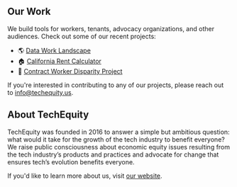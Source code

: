 ## Our Work

We build tools for workers, tenants, advocacy organizations, and other audiences. Check out some of our recent projects:

- 🌎 [Data Work Landscape](https://dataworklandscape.org)
- 🏠 [California Rent Calculator](https://tenantprotections.org)
- 📄 [Contract Worker Disparity Project](https://contractwork.techequitycollaborative.org)

If you're interested in contributing to any of our projects, please reach out to info@techequity.us.

## About TechEquity

TechEquity was founded in 2016 to answer a simple but ambitious question: what would it take for the growth of the tech industry to benefit everyone? We raise public consciousness about economic equity issues resulting from the tech industry’s products and practices and advocate for change that ensures tech’s evolution benefits everyone. 

If you'd like to learn more about us, visit [our website](https://techequity.us).

<!--

**Here are some ideas to get you started:**

🙋‍♀️ A short introduction - what is your organization all about?
🌈 Contribution guidelines - how can the community get involved?
👩‍💻 Useful resources - where can the community find your docs? Is there anything else the community should know?
🍿 Fun facts - what does your team eat for breakfast?
🧙 Remember, you can do mighty things with the power of [Markdown](https://docs.github.com/github/writing-on-github/getting-started-with-writing-and-formatting-on-github/basic-writing-and-formatting-syntax)
-->
